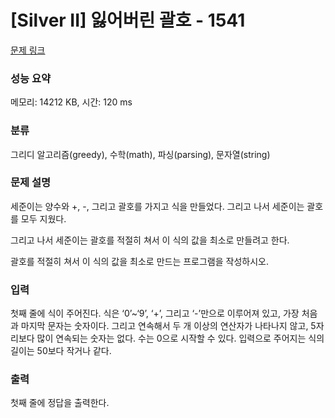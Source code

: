 # [Silver II] 잃어버린 괄호 - 1541 

[문제 링크](https://www.acmicpc.net/problem/1541) 

### 성능 요약

메모리: 14212 KB, 시간: 120 ms

### 분류

그리디 알고리즘(greedy), 수학(math), 파싱(parsing), 문자열(string)

### 문제 설명

<p>세준이는 양수와 +, -, 그리고 괄호를 가지고 식을 만들었다. 그리고 나서 세준이는 괄호를 모두 지웠다.</p>

<p>그리고 나서 세준이는 괄호를 적절히 쳐서 이 식의 값을 최소로 만들려고 한다.</p>

<p>괄호를 적절히 쳐서 이 식의 값을 최소로 만드는 프로그램을 작성하시오.</p>

### 입력 

 <p>첫째 줄에 식이 주어진다. 식은 ‘0’~‘9’, ‘+’, 그리고 ‘-’만으로 이루어져 있고, 가장 처음과 마지막 문자는 숫자이다. 그리고 연속해서 두 개 이상의 연산자가 나타나지 않고, 5자리보다 많이 연속되는 숫자는 없다. 수는 0으로 시작할 수 있다. 입력으로 주어지는 식의 길이는 50보다 작거나 같다.</p>

### 출력 

 <p>첫째 줄에 정답을 출력한다.</p>

